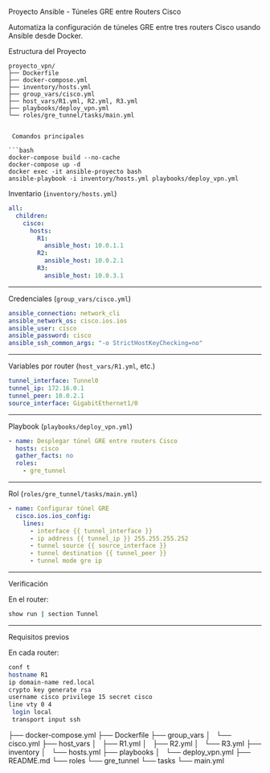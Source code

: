 Proyecto Ansible - Túneles GRE entre Routers Cisco

Automatiza la configuración de túneles GRE entre tres routers Cisco usando Ansible desde Docker.


 Estructura del Proyecto

```
proyecto_vpn/
├── Dockerfile
├── docker-compose.yml
├── inventory/hosts.yml
├── group_vars/cisco.yml
├── host_vars/R1.yml, R2.yml, R3.yml
├── playbooks/deploy_vpn.yml
└── roles/gre_tunnel/tasks/main.yml


 Comandos principales

```bash
docker-compose build --no-cache
docker-compose up -d
docker exec -it ansible-proyecto bash
ansible-playbook -i inventory/hosts.yml playbooks/deploy_vpn.yml
```



 Inventario (`inventory/hosts.yml`)

```yaml
all:
  children:
    cisco:
      hosts:
        R1:
          ansible_host: 10.0.1.1
        R2:
          ansible_host: 10.0.2.1
        R3:
          ansible_host: 10.0.3.1
```

---

 Credenciales (`group_vars/cisco.yml`)

```yaml
ansible_connection: network_cli
ansible_network_os: cisco.ios.ios
ansible_user: cisco
ansible_password: cisco
ansible_ssh_common_args: "-o StrictHostKeyChecking=no"
```

---

 Variables por router (`host_vars/R1.yml`, etc.)

```yaml
tunnel_interface: Tunnel0
tunnel_ip: 172.16.0.1
tunnel_peer: 10.0.2.1
source_interface: GigabitEthernet1/0
```

---

Playbook (`playbooks/deploy_vpn.yml`)

```yaml
- name: Desplegar túnel GRE entre routers Cisco
  hosts: cisco
  gather_facts: no
  roles:
    - gre_tunnel
```

---

 Rol (`roles/gre_tunnel/tasks/main.yml`)

```yaml
- name: Configurar túnel GRE
  cisco.ios.ios_config:
    lines:
      - interface {{ tunnel_interface }}
      - ip address {{ tunnel_ip }} 255.255.255.252
      - tunnel source {{ source_interface }}
      - tunnel destination {{ tunnel_peer }}
      - tunnel mode gre ip
```

---

Verificación

En el router:
```bash
show run | section Tunnel
```

---

 Requisitos previos

En cada router:
```bash
conf t
hostname R1
ip domain-name red.local
crypto key generate rsa
username cisco privilege 15 secret cisco
line vty 0 4
 login local
 transport input ssh
```



├── docker-compose.yml
├── Dockerfile
├── group_vars
│   └── cisco.yml
├── host_vars
│   ├── R1.yml
│   ├── R2.yml
│   └── R3.yml
├── inventory
│   └── hosts.yml
├── playbooks
│   └── deploy_vpn.yml
├── README.md
└── roles
    └── gre_tunnel
        └── tasks
            └── main.yml
